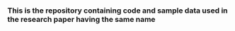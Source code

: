 ### This is the repository containing code and sample data used in the research paper having the same name
